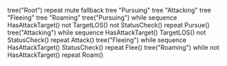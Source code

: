 tree("Root")
        repeat
                mute
                        fallback
                                tree "Pursuing"
                                tree "Attacking"
                                tree "Fleeing"
                                tree "Roaming"
tree("Pursuing")
        while
                sequence
                        HasAttackTarget()
                        not TargetLOS()
                        not StatusCheck()
                repeat
                        Pursue()
tree("Attacking")
        while
                sequence
                        HasAttackTarget()
                        TargetLOS()
                        not StatusCheck()
                repeat
                        Attack()
tree("Fleeing")
        while
                sequence
                        HasAttackTarget()
                        StatusCheck()
                repeat
                        Flee()
tree("Roaming")
        while not HasAttackTarget()
                repeat
                        Roam()